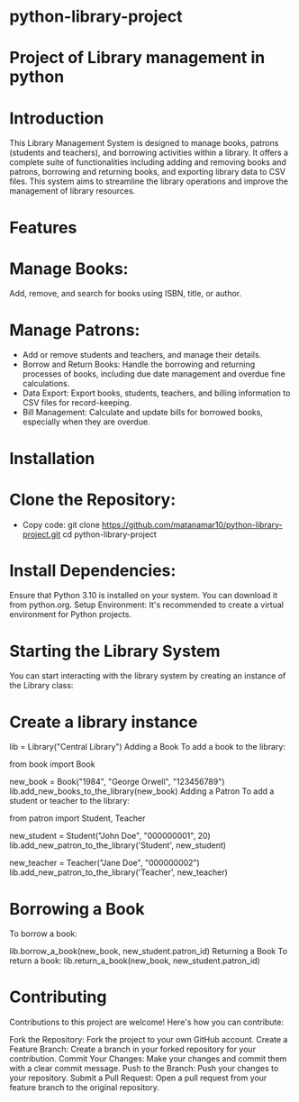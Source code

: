 # python-library-project
# Project of Library management in python 

# Introduction
This Library Management System is designed to manage books, patrons (students and teachers), and borrowing activities within a library. It offers a complete suite of functionalities including adding and removing books and patrons, borrowing and returning books, and exporting library data to CSV files. This system aims to streamline the library operations and improve the management of library resources.

# Features
# Manage Books:  
Add, remove, and search for books using ISBN, title, or author.
# Manage Patrons: 
* Add or remove students and teachers, and manage their details.
* Borrow and Return Books: Handle the borrowing and returning processes of books, including due date management and overdue fine calculations.
* Data Export: Export books, students, teachers, and billing information to CSV files for record-keeping.
* Bill Management: Calculate and update bills for borrowed books, especially when they are overdue.
  
# Installation
# Clone the Repository:
* Copy code:
  git clone https://github.com/matanamar10/python-library-project.git
  cd python-library-project
# Install Dependencies:
Ensure that Python 3.10 is installed on your system. You can download it from python.org.
Setup Environment:
It's recommended to create a virtual environment for Python projects.
# Starting the Library System
You can start interacting with the library system by creating an instance of the Library class:
# Create a library instance
lib = Library("Central Library")
Adding a Book
To add a book to the library:

from book import Book

new_book = Book("1984", "George Orwell", "123456789")
lib.add_new_books_to_the_library(new_book)
Adding a Patron
To add a student or teacher to the library:

from patron import Student, Teacher  

new_student = Student("John Doe", "000000001", 20)
lib.add_new_patron_to_the_library('Student', new_student)

new_teacher = Teacher("Jane Doe", "000000002")
lib.add_new_patron_to_the_library('Teacher', new_teacher)
# Borrowing a Book
To borrow a book:

lib.borrow_a_book(new_book, new_student.patron_id)
Returning a Book
To return a book:
lib.return_a_book(new_book, new_student.patron_id)

# Contributing
Contributions to this project are welcome! Here's how you can contribute:

Fork the Repository: Fork the project to your own GitHub account.
Create a Feature Branch: Create a branch in your forked repository for your contribution.
Commit Your Changes: Make your changes and commit them with a clear commit message.
Push to the Branch: Push your changes to your repository.
Submit a Pull Request: Open a pull request from your feature branch to the original repository.

